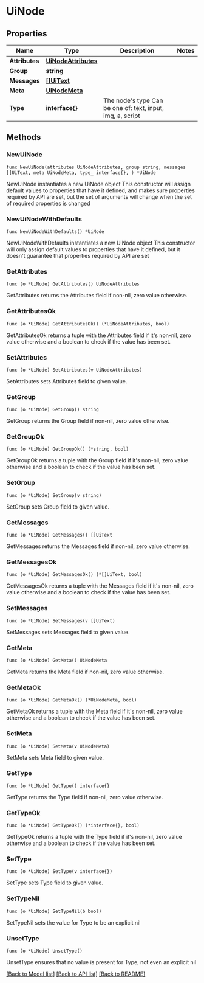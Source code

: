 # UiNode

## Properties

Name | Type | Description | Notes
------------ | ------------- | ------------- | -------------
**Attributes** | [**UiNodeAttributes**](UiNodeAttributes.md) |  | 
**Group** | **string** |  | 
**Messages** | [**[]UiText**](UiText.md) |  | 
**Meta** | [**UiNodeMeta**](UiNodeMeta.md) |  | 
**Type** | **interface{}** | The node&#39;s type  Can be one of: text, input, img, a, script | 

## Methods

### NewUiNode

`func NewUiNode(attributes UiNodeAttributes, group string, messages []UiText, meta UiNodeMeta, type_ interface{}, ) *UiNode`

NewUiNode instantiates a new UiNode object
This constructor will assign default values to properties that have it defined,
and makes sure properties required by API are set, but the set of arguments
will change when the set of required properties is changed

### NewUiNodeWithDefaults

`func NewUiNodeWithDefaults() *UiNode`

NewUiNodeWithDefaults instantiates a new UiNode object
This constructor will only assign default values to properties that have it defined,
but it doesn't guarantee that properties required by API are set

### GetAttributes

`func (o *UiNode) GetAttributes() UiNodeAttributes`

GetAttributes returns the Attributes field if non-nil, zero value otherwise.

### GetAttributesOk

`func (o *UiNode) GetAttributesOk() (*UiNodeAttributes, bool)`

GetAttributesOk returns a tuple with the Attributes field if it's non-nil, zero value otherwise
and a boolean to check if the value has been set.

### SetAttributes

`func (o *UiNode) SetAttributes(v UiNodeAttributes)`

SetAttributes sets Attributes field to given value.


### GetGroup

`func (o *UiNode) GetGroup() string`

GetGroup returns the Group field if non-nil, zero value otherwise.

### GetGroupOk

`func (o *UiNode) GetGroupOk() (*string, bool)`

GetGroupOk returns a tuple with the Group field if it's non-nil, zero value otherwise
and a boolean to check if the value has been set.

### SetGroup

`func (o *UiNode) SetGroup(v string)`

SetGroup sets Group field to given value.


### GetMessages

`func (o *UiNode) GetMessages() []UiText`

GetMessages returns the Messages field if non-nil, zero value otherwise.

### GetMessagesOk

`func (o *UiNode) GetMessagesOk() (*[]UiText, bool)`

GetMessagesOk returns a tuple with the Messages field if it's non-nil, zero value otherwise
and a boolean to check if the value has been set.

### SetMessages

`func (o *UiNode) SetMessages(v []UiText)`

SetMessages sets Messages field to given value.


### GetMeta

`func (o *UiNode) GetMeta() UiNodeMeta`

GetMeta returns the Meta field if non-nil, zero value otherwise.

### GetMetaOk

`func (o *UiNode) GetMetaOk() (*UiNodeMeta, bool)`

GetMetaOk returns a tuple with the Meta field if it's non-nil, zero value otherwise
and a boolean to check if the value has been set.

### SetMeta

`func (o *UiNode) SetMeta(v UiNodeMeta)`

SetMeta sets Meta field to given value.


### GetType

`func (o *UiNode) GetType() interface{}`

GetType returns the Type field if non-nil, zero value otherwise.

### GetTypeOk

`func (o *UiNode) GetTypeOk() (*interface{}, bool)`

GetTypeOk returns a tuple with the Type field if it's non-nil, zero value otherwise
and a boolean to check if the value has been set.

### SetType

`func (o *UiNode) SetType(v interface{})`

SetType sets Type field to given value.


### SetTypeNil

`func (o *UiNode) SetTypeNil(b bool)`

 SetTypeNil sets the value for Type to be an explicit nil

### UnsetType
`func (o *UiNode) UnsetType()`

UnsetType ensures that no value is present for Type, not even an explicit nil

[[Back to Model list]](../README.md#documentation-for-models) [[Back to API list]](../README.md#documentation-for-api-endpoints) [[Back to README]](../README.md)


